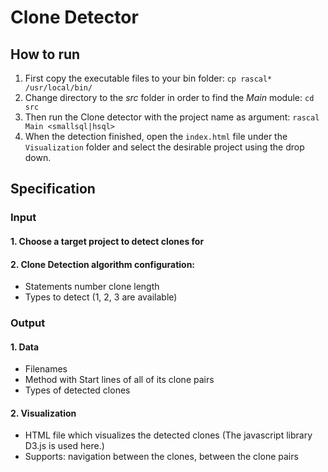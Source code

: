 # Clone Detector

## How to run

1. First copy the executable files to your bin folder: 
    `cp rascal* /usr/local/bin/`
2. Change directory to the *src* folder in order to find the *Main* module:
    `cd src`
3. Then run the Clone detector with the project name as argument:
        `rascal Main <smallsql|hsql>`
4. When the detection finished, open the `index.html` file under the `Visualization` folder and select the desirable project using the drop down.

## Specification

### Input
#### 1. Choose a target project to detect clones for
#### 2. Clone Detection algorithm configuration:
- Statements number clone length
- Types to detect (1, 2, 3 are available)

### Output
#### 1. Data
- Filenames
- Method with Start lines of all of its clone pairs
- Types of detected clones

#### 2. Visualization
- HTML file which visualizes the detected clones (The javascript library D3.js is used here.)
- Supports: navigation between the clones, between the clone pairs

